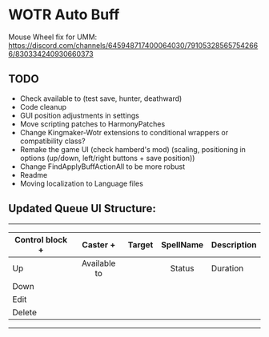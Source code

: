 ﻿# WOTR Auto Buff
Mouse Wheel fix for UMM:
https://discord.com/channels/645948717400064030/791053285657542666/830334240930660373

## TODO
* Check available to (test save, hunter, deathward)
* Code cleanup
* GUI position adjustments in settings
* Move scripting patches to HarmonyPatches
* Change Kingmaker-Wotr extensions to conditional wrappers or compatibility class?
* Remake the game UI (check hamberd's mod) (scaling, positioning in options (up/down, left/right buttons + save position))
* Change FindApplyBuffActionAll to be more robust
* Readme
* Moving localization to Language files

## Updated Queue UI Structure:

---

|Control block +|Caster +    |Target  |SpellName  |Description | 
| ---           |:---:       | ---    | :---:     | ---        | 
|Up             |Available to|        | Status    | Duration   |
|Down           |            |        |           |            |
|Edit           |            |        |           |            |
|Delete         |            |        |           |            |


---
